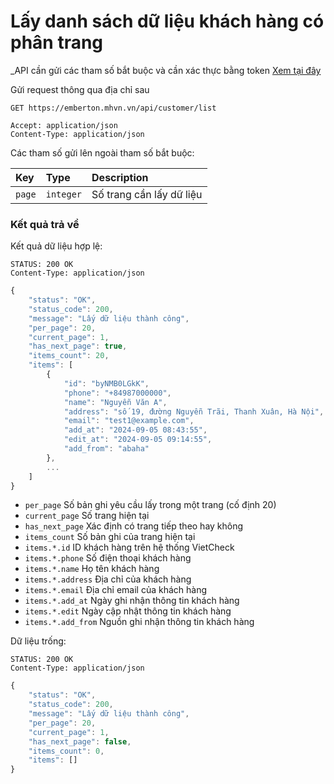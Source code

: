 # Lấy danh sách dữ liệu khách hàng có phân trang

_API cần gửi các tham số bắt buộc và cần xác thực bằng token [Xem tại đây](README.md)

Gửi request thông qua địa chỉ sau
 ```http
GET https://emberton.mhvn.vn/api/customer/list

Accept: application/json
Content-Type: application/json
```

Các tham số gửi lên ngoài tham số bắt buộc:

| Key | Type | Description |
| :--- | :--- | :--- |
| `page` | `integer` | Số trang cần lấy dữ liệu |

### Kết quả trả về
Kết quả dữ liệu hợp lệ:
 ```http
STATUS: 200 OK
Content-Type: application/json
```
```javascript
{
    "status": "OK",
    "status_code": 200,
    "message": "Lấy dữ liệu thành công",
    "per_page": 20,
    "current_page": 1,
    "has_next_page": true,
    "items_count": 20,
    "items": [
        {
            "id": "byNMB0LGkK",
            "phone": "+84987000000",
            "name": "Nguyễn Văn A",
            "address": "số 19, đường Nguyễn Trãi, Thanh Xuân, Hà Nội",
            "email": "test1@example.com",
            "add_at": "2024-09-05 08:43:55",
            "edit_at": "2024-09-05 09:14:55",
            "add_from": "abaha"
        },
        ...
    ]
}
```

- `per_page` Số bản ghi yêu cầu lấy trong một trang (cố định 20)
- `current_page` Số trang hiện tại
- `has_next_page` Xác định có trang tiếp theo hay không
- `items_count` Số bản ghi của trang hiện tại
- `items.*.id` ID khách hàng trên hệ thống VietCheck
- `items.*.phone` Số điện thoại khách hàng
- `items.*.name` Họ tên khách hàng
- `items.*.address` Địa chỉ của khách hàng
- `items.*.email` Địa chỉ email của khách hàng
- `items.*.add_at` Ngày ghi nhận thông tin khách hàng
- `items.*.edit` Ngày cập nhật thông tin khách hàng
- `items.*.add_from` Nguồn ghi nhận thông tin khách hàng

Dữ liệu trống:
 ```http
STATUS: 200 OK
Content-Type: application/json
```
```javascript
{
    "status": "OK",
    "status_code": 200,
    "message": "Lấy dữ liệu thành công",
    "per_page": 20,
    "current_page": 1,
    "has_next_page": false,
    "items_count": 0,
    "items": []
}
```
